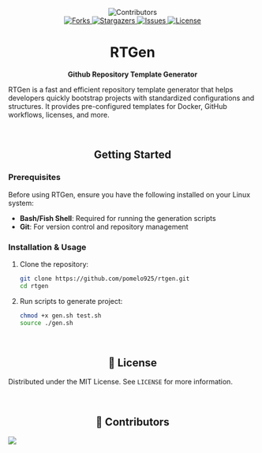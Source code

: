 <div align="center">

<p align="center">
  <img alt="Contributors" src="https://img.shields.io/github/contributors/pomelo925/rtgen.svg?style=for-the-badge">
  <br>
  <a href="https://github.com/pomelo925/rtgen/network/members">
    <img alt="Forks" src="https://img.shields.io/github/forks/pomelo925/rtgen.svg?style=for-the-badge">
  </a>
  <a href="https://github.com/pomelo925/rtgen/stargazers">
    <img alt="Stargazers" src="https://img.shields.io/github/stars/pomelo925/rtgen.svg?style=for-the-badge">
  </a>
  <a href="https://github.com/pomelo925/rtgen/issues">
    <img alt="Issues" src="https://img.shields.io/github/issues/pomelo925/rtgen.svg?style=for-the-badge">
  </a>
  <a href="https://github.com/pomelo925/rtgen/blob/main/LICENSE">
    <img alt="License" src="https://img.shields.io/github/license/pomelo925/rtgen.svg?style=for-the-badge">
  </a>
</p>

# RTGen

<p align="center">
  <strong>Github Repository Template Generator</strong>
</p>

</div>

<div align="center">

</div>

RTGen is a fast and efficient repository template generator that helps developers quickly bootstrap projects with standardized configurations and structures. It provides pre-configured templates for Docker, GitHub workflows, licenses, and more.

<div align="center">

</br>

## Getting Started

</div>

### Prerequisites

Before using RTGen, ensure you have the following installed on your Linux system:

- **Bash/Fish Shell**: Required for running the generation scripts
- **Git**: For version control and repository management

### Installation & Usage

1. Clone the repository:
   ```bash
   git clone https://github.com/pomelo925/rtgen.git
   cd rtgen
   ```

2. Run scripts to generate project:
   ```bash
   chmod +x gen.sh test.sh
   source ./gen.sh
   ```

<div align="center">

</br>

## 📄 License

</div>

Distributed under the MIT License. See `LICENSE` for more information.

</br>

<div align="center">

## 👥 Contributors

</div>

<a href="https://github.com/pomelo925/rtgen/graphs/contributors">
  <img src="https://contrib.rocks/image?repo=pomelo925/rtgen" />
</a>


<!-- MARKDOWN LINKS & IMAGES -->
<!-- https://www.markdownguide.org/basic-syntax/#reference-style-links -->
[contributors-shield]: https://img.shields.io/github/contributors/pomelo925/rtgen.svg?style=for-the-badge
[contributors-url]: https://github.com/pomelo925/rtgen/graphs/contributors
[forks-shield]: https://img.shields.io/github/forks/pomelo925/rtgen.svg?style=for-the-badge
[forks-url]: https://github.com/pomelo925/rtgen/network/members
[stars-shield]: https://img.shields.io/github/stars/pomelo925/rtgen.svg?style=for-the-badge
[stars-url]: https://github.com/pomelo925/rtgen/stargazers
[issues-shield]: https://img.shields.io/github/issues/pomelo925/rtgen.svg?style=for-the-badge
[issues-url]: https://github.com/pomelo925/rtgen/issues
[license-shield]: https://img.shields.io/github/license/pomelo925/rtgen.svg?style=for-the-badge
[license-url]: https://github.com/pomelo925/rtgen/blob/main/LICENSE
[linkedin-shield]: https://img.shields.io/badge/-LinkedIn-black.svg?style=for-the-badge&logo=linkedin&colorB=555
[linkedin-url]: https://linkedin.com/in/pomelo925
